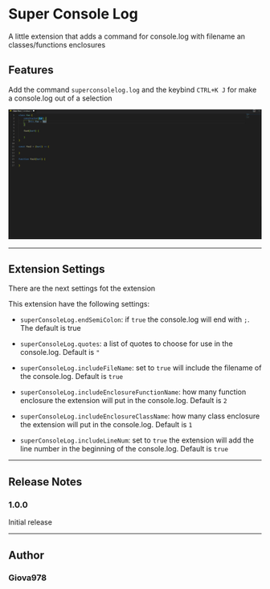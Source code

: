 # Super Console Log

A little extension that adds a command for console.log with filename an classes/functions enclosures

## Features

Add the command `superconsolelog.log` and the keybind `CTRL+K J` for make a console.log out of a selection

![Showoff the console.log insert](assets/SuperConsole.gif)

-----------------------------------------------------------------------------------------------------------

## Extension Settings

There are the next settings fot the extension

This extension have the following settings:

* `superConsoleLog.endSemiColon`: if `true` the console.log will end with `;`. The default is true

* `superConsoleLog.quotes`: a list of quotes to choose for use in the console.log. Default is `"`
* `superConsoleLog.includeFileName`: set to `true` will include the filename of the console.log. Default is `true`
* `superConsoleLog.includeEnclosureFunctionName`: how many function enclosure the extension will put in the console.log. Default is `2`
* `superConsoleLog.includeEnclosureClassName`: how many class enclosure the extension will put in the console.log. Default is `1`
* `superConsoleLog.includeLineNum`: set to `true` the extension will add the line number in the beginning of the console.log. Default is `true`

-----------------------------------------------------------------------------------------------------------

## Release Notes

### 1.0.0

Initial release

-----------------------------------------------------------------------------------------------------------

## Author

### Giova978
